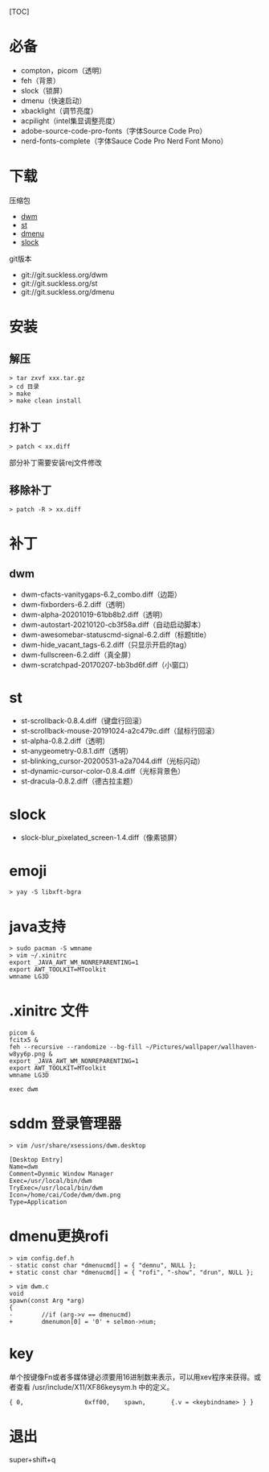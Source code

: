 [TOC]

# 必备
+ compton，picom（透明）
+ feh（背景）
+ slock（锁屏）
+ dmenu（快速启动）
+ xbacklight（调节亮度）
+ acpilight（intel集显调整亮度）
+ adobe-source-code-pro-fonts（字体Source Code Pro）
+ nerd-fonts-complete（字体Sauce Code Pro Nerd Font Mono）

# 下载
压缩包
+ [dwm](https://dl.suckless.org/dwm/dwm-6.2.tar.gz)
+ [st](https://dl.suckless.org/st/st-0.8.4.tar.gz)
+ [dmenu](https://dl.suckless.org/tools/dmenu-5.0.tar.gz)
+ [slock](https://dl.suckless.org/tools/slock-1.4.tar.gz)

git版本
+ git://git.suckless.org/dwm
+ git://git.suckless.org/st
+ git://git.suckless.org/dmenu

# 安装
## 解压
```
> tar zxvf xxx.tar.gz
> cd 目录
> make
> make clean install
```
## 打补丁
```
> patch < xx.diff
```
部分补丁需要安装rej文件修改
## 移除补丁
```
> patch -R > xx.diff
```

# 补丁
## dwm
+ dwm-cfacts-vanitygaps-6.2_combo.diff（边距）
+ dwm-fixborders-6.2.diff（透明）
+ dwm-alpha-20201019-61bb8b2.diff（透明）
+ dwm-autostart-20210120-cb3f58a.diff（自动启动脚本）
+ dwm-awesomebar-statuscmd-signal-6.2.diff（标题title）
+ dwm-hide_vacant_tags-6.2.diff（只显示开启的tag）   
+ dwm-fullscreen-6.2.diff（真全屏）   
+ dwm-scratchpad-20170207-bb3bd6f.diff（小窗口）   

# st
+ st-scrollback-0.8.4.diff（键盘行回滚）
+ st-scrollback-mouse-20191024-a2c479c.diff（鼠标行回滚）
+ st-alpha-0.8.2.diff（透明）
+ st-anygeometry-0.8.1.diff（透明）
+ st-blinking_cursor-20200531-a2a7044.diff（光标闪动）
+ st-dynamic-cursor-color-0.8.4.diff（光标背景色）
+ st-dracula-0.8.2.diff（德古拉主题）

# slock
+ slock-blur_pixelated_screen-1.4.diff（像素锁屏）

# emoji
```
> yay -S libxft-bgra
```

# java支持
```
> sudo pacman -S wmname
> vim ~/.xinitrc
export _JAVA_AWT_WM_NONREPARENTING=1
export AWT_TOOLKIT=MToolkit
wmname LG3D
```

# .xinitrc 文件
```
picom &
fcitx5 &
feh --recursive --randomize --bg-fill ~/Pictures/wallpaper/wallhaven-w8yy6p.png &
export _JAVA_AWT_WM_NONREPARENTING=1
export AWT_TOOLKIT=MToolkit
wmname LG3D

exec dwm
```

# sddm 登录管理器
```
> vim /usr/share/xsessions/dwm.desktop

[Desktop Entry]
Name=dwm
Comment=Dynmic Window Manager
Exec=/usr/local/bin/dwm
TryExec=/usr/local/bin/dwm
Icon=/home/cai/Code/dwm/dwm.png
Type=Application
```

# dmenu更换rofi
```
> vim config.def.h
- static const char *dmenucmd[] = { "demnu", NULL };
+ static const char *dmenucmd[] = { "rofi", "-show", "drun", NULL };

> vim dwm.c
void
spawn(const Arg *arg)
{
-        //if (arg->v == dmenucmd)
+        dmenumon[0] = '0' + selmon->num;
```

# key
单个按键像Fn或者多媒体键必须要用16进制数来表示，可以用xev程序来获得。或者查看 /usr/include/X11/XF86keysym.h 中的定义。
```
{ 0,                 0xff00,    spawn,       {.v = <keybindname> } }
```

# 退出
super+shift+q